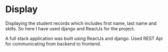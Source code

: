 # Display

Displaying the student records which includes first name, last name and skills. So here I have used django and ReactJs for the project.

A full stack application was built using ReactJs and django. Used REST Api for communicating from backend to frontend.
